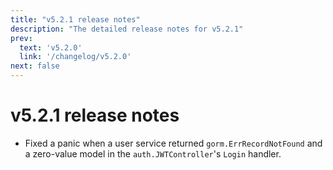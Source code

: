 ```yaml
---
title: "v5.2.1 release notes"
description: "The detailed release notes for v5.2.1"
prev:
  text: 'v5.2.0'
  link: '/changelog/v5.2.0'
next: false
---
```


# v5.2.1 release notes

- Fixed a panic when a user service returned `gorm.ErrRecordNotFound` and a zero-value model in the `auth.JWTController`'s `Login` handler.